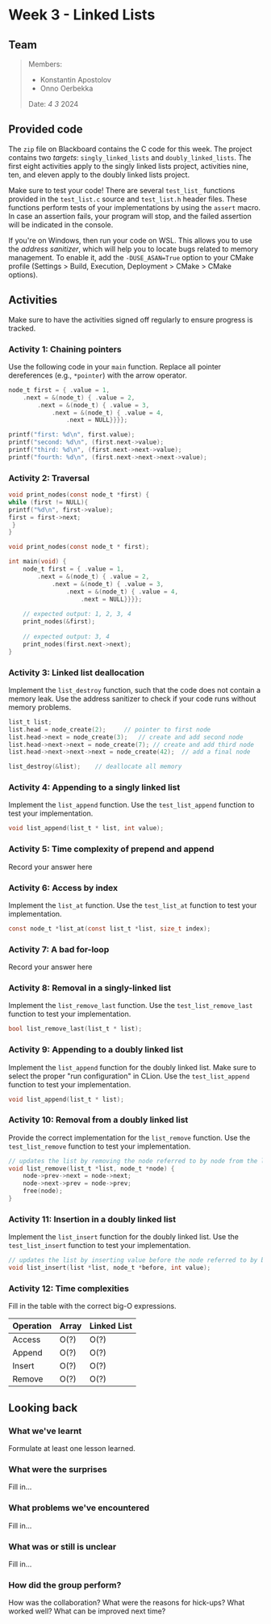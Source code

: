 ﻿# Week 3 - Linked Lists

## Team

>Members:
>
>- Konstantin Apostolov
>- Onno Oerbekka
>
> Date: *4* *3* 2024

## Provided code

The `zip` file on Blackboard contains the C code for this week.
The project contains two *targets*: `singly_linked_lists` and `doubly_linked_lists`.
The first eight activities apply to the singly linked lists project, activities nine, ten, and eleven apply to the doubly linked lists project.

Make sure to test your code!
There are several `test_list_` functions provided in the `test_list.c` source and `test_list.h` header files.
These functions perform tests of your implementations by using the `assert` macro.
In case an assertion fails, your program will stop, and the failed assertion will be indicated in the console.

If you're on Windows, then run your code on WSL.
This allows you to use the *address sanitizer*, which will help you to locate bugs related to memory management.
To enable it, add the `-DUSE_ASAN=True` option to your CMake profile (Settings > Build, Execution, Deployment > CMake > CMake options).

## Activities

Make sure to have the activities signed off regularly to ensure progress is tracked.

### Activity 1: Chaining pointers

Use the following code in your `main` function.
Replace all pointer dereferences (e.g., `*pointer`) with the arrow operator.

```c
node_t first = { .value = 1,
    .next = &(node_t) { .value = 2,
        .next = &(node_t) { .value = 3,
            .next = &(node_t) { .value = 4,
                .next = NULL}}}};

printf("first: %d\n", first.value);
printf("second: %d\n", (first.next->value);
printf("third: %d\n", (first.next->next->value);
printf("fourth: %d\n", (first.next->next->next->value);
```

### Activity 2: Traversal
```c
void print_nodes(const node_t *first) {
while (first != NULL){
printf("%d\n", first->value);
first = first->next;
 }
}
```
```c
void print_nodes(const node_t * first);

int main(void) {
    node_t first = { .value = 1,
	    .next = &(node_t) { .value = 2,
    		.next = &(node_t) { .value = 3,
	    		.next = &(node_t) { .value = 4,
		    		.next = NULL}}}};
	
	// expected output: 1, 2, 3, 4
	print_nodes(&first);
	
	// expected output: 3, 4
	print_nodes(first.next->next);
}
```

### Activity 3: Linked list deallocation

Implement the `list_destroy` function, such that the code does not contain a memory leak.
Use the address sanitizer to check if your code runs without memory problems.

```c
list_t list;
list.head = node_create(2);		// pointer to first node
list.head->next = node_create(3);	// create and add second node
list.head->next->next = node_create(7);	// create and add third node
list.head->next->next->next = node_create(42);	// add a final node	

list_destroy(&list);	// deallocate all memory
```

### Activity 4: Appending to a singly linked list

Implement the `list_append` function.
Use the `test_list_append` function to test your implementation.

```c
void list_append(list_t * list, int value);
```

### Activity 5: Time complexity of prepend and append

Record your answer here

### Activity 6: Access by index

Implement the `list_at` function.
Use the `test_list_at` function to test your implementation.

```c
const node_t *list_at(const list_t *list, size_t index);
```

### Activity 7: A bad for-loop

Record your answer here

### Activity 8: Removal in a singly-linked list

Implement the `list_remove_last` function.
Use the `test_list_remove_last` function to test your implementation.

```c
bool list_remove_last(list_t * list);
```

### Activity 9: Appending to a doubly linked list

Implement the `list_append` function for the doubly linked list.
Make sure to select the proper "run configuration" in CLion.
Use the `test_list_append` function to test your implementation.

```c
void list_append(list_t * list);
```

### Activity 10: Removal from a doubly linked list

Provide the correct implementation for the `list_remove` function.
Use the `test_list_remove` function to test your implementation.

```c
// updates the list by removing the node referred to by node from the list
void list_remove(list_t *list, node_t *node) {
	node->prev->next = node->next;
	node->next->prev = node->prev;
	free(node);
}
```

### Activity 11: Insertion in a doubly linked list

Implement the `list_insert` function for the doubly linked list.
Use the `test_list_insert` function to test your implementation.

```c
// updates the list by inserting value before the node referred to by before
void list_insert(list *list, node_t *before, int value);
```

### Activity 12: Time complexities

Fill in the table with the correct big-O expressions.

| Operation       | Array                      | Linked List |
| --------------- | -------------------------- | ----------- |
| Access          | O(?)                       | O(?)        |
| Append          | O(?)                       | O(?)        |
| Insert          | O(?)                       | O(?)        |
| Remove          | O(?)                       | O(?)        |

## Looking back

### What we've learnt

Formulate at least one lesson learned.

### What were the surprises

Fill in...

### What problems we've encountered

Fill in...

### What was or still is unclear

Fill in...

### How did the group perform?

How was the collaboration? What were the reasons for hick-ups? What worked well? What can be improved next time?


